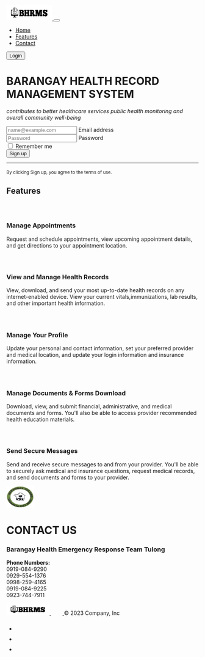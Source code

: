 <html lang="en">
<head>
    <meta charset="UTF-8">
    <meta name="viewport" content="width=device-width, initial-scale=1.0">
    <title>BHRMS</title>
    <link rel="stylesheet" href="landingstyle.css">
    <link rel="stylesheet" href="css/bootstrap.min.css">
    <link rel="stylesheet" href="https://cdn.jsdelivr.net/npm/bootstrap-icons@1.3.0/font/bootstrap-icons.css">
</head>
<body>
  <nav class="navbar navbar-expand-md navbar-dark fixed-top bg-dark ">
    <div class="container-fluid">
      <a href="/" class="d-flex align-items-center mb-3 mb-md-0 me-md-auto text-dark text-decoration-none">
        <img src="imgs/2.png" alt="logo"  width="120" height="40">
        <span class="fs-4"></span>
        <button class="navbar-toggler" type="button" data-bs-toggle="collapse" data-bs-target="#navbarCollapse" aria-controls="navbarCollapse" aria-expanded="false" aria-label="Toggle navigation">
          <span class="navbar-toggler-icon"></span>
        </button>
      </a>
      <div class="collapse navbar-collapse" id="navbarCollapse">
        <ul class="navbar-nav me-auto mb-2 mb-md-0">
          <li class="nav-item">
            <a class="nav-link active" aria-current="page" href="#home">Home</a>
          </li>
          <li class="nav-item">
            <a class="nav-link active" aria-current="page" href="#features">Features</a>
          </li>
          <li class="nav-item">
            <a class="nav-link active" aria-current="page" href="#contact">Contact</a>
          </li>
        </ul>
        <form class="d-flex" role="search">
          <button class="btn btn-outline-success" type="submit">Login</button>
        </form>
      </div>
    </div>
  </nav>
    <main>  
      <div class="design" id="home">
        <div class="container col-xl-10 col-xxl-8 px-4 py-5">
          <div class="row align-items-center g-lg-5 py-5">
            <div class="col-lg-7 text-center text-lg-start">
              <h1 class="display-4 fw-bold lh-1 text-body-emphasis mb-3">BARANGAY HEALTH RECORD MANAGEMENT SYSTEM</h1>
              <p class="col-lg-10 fs-4"><i>contributes to better healthcare services
                public health monitoring and overall community well-being</i></p>
            </div>
            <div class="col-md-10 mx-auto col-lg-5">
              <form class="p-4 p-md-5 border rounded-3 bg-body-tertiary">
                <div class="form-floating mb-3">
                  <input type="email" class="form-control" id="floatingInput" placeholder="name@example.com">
                  <label for="floatingInput">Email address</label>
                </div>
                <div class="form-floating mb-3">
                  <input type="password" class="form-control" id="floatingPassword" placeholder="Password">
                  <label for="floatingPassword">Password</label>
                </div>
                <div class="checkbox mb-3">
                  <label>
                    <input type="checkbox" value="remember-me"> Remember me
                  </label>
                </div>
                <button class="w-100 btn btn-lg btn-primary" type="submit">Sign up</button>
                <hr class="my-4">
                <small class="text-body-secondary">By clicking Sign up, you agree to the terms of use.</small>
              </form>
            </div>
          </div>
        </div>  
      </div>
        <div class="container px-4 py-5" id="features">
            <h2 class="pb-2 border-bottom">Features</h2>
            <div class="row row-cols-1 row-cols-sm-2 row-cols-md-3 row-cols-lg-4 g-4 py-5 ">
              <div class="col d-flex align-items-start">
                  <svg class="bi text-body-secondary flex-shrink-0 me-3" width="1.75em" height="1.75em"><use xlink:href="#calendar3"/></svg>
                  <div>
                    <h3 class="fw-bold mb-0 fs-4 text-body-emphasis"> Manage Appointments</h3>
                    <p>Request and schedule appointments, view upcoming appointment details,
                      and get directions to your appointment location.</p>
                  </div>
                </div>
              <div class="col d-flex align-items-start">
                <svg class="bi text-body-secondary flex-shrink-0 me-3" width="1.75em" height="1.75em"><use xlink:href="#calendar3"/></svg>
                <div>
                  <h3 class="fw-bold mb-0 fs-4 text-body-emphasis">View and Manage Health Records</h3>
                  <p>View, download, and send your most up-to-date health records on any internet-enabled device. 
                     View your current vitals,immunizations, lab results, and other 
                     important health information.</p>
                </div>
              </div>
              <div class="col d-flex align-items-start">
                <svg class="bi text-body-secondary flex-shrink-0 me-3" width="1.75em" height="1.75em"><use xlink:href="#home"/></svg>
                <div>
                  <h3 class="fw-bold mb-0 fs-4 text-body-emphasis">Manage Your Profile</h3>
                  <p>Update your personal and contact information, set your preferred provider and medical location,
                     and update your login information and insurance information.</p>
                </div>
              </div>
              <div class="col d-flex align-items-start">
                <svg class="bi text-body-secondary flex-shrink-0 me-3" width="1.75em" height="1.75em"><use xlink:href="#speedometer2"/></svg>
                <div>
                  <h3 class="fw-bold mb-0 fs-4 text-body-emphasis">Manage Documents & Forms
                    Download</h3>
                  <p>Download, view, and submit financial, administrative, and medical documents and forms.
                    You'll also be able to access provider recommended health education materials.</p>
                </div>
              </div>
              <div class="col d-flex align-items-start">
                <svg class="bi text-body-secondary flex-shrink-0 me-3" width="1.75em" height="1.75em"><use xlink:href="#toggles2"/></svg>
                <div>
                  <h3 class="fw-bold mb-0 fs-4 text-body-emphasis">Send Secure Messages</h3>
                  <p>Send and receive secure messages to and from your provider.
                     You'll be able to securely ask medical and insurance questions, request medical records,
                     and send documents and forms to your provider.</p>
                </div>
              </div>
              </div>
            </div>
          <div class="px-4 py-5 my-5 text-center" id="contact">
            <img class="d-block mx-auto mb-4" src="imgs/384543871_724787162797310_8734564214874848058_n-removebg-preview.png" alt="logo" width="72" height="57">
            <h1 class="display-5 fw-bold text-body-emphasis">CONTACT US</h1>
            <h3>Barangay Health Emergency Response Team Tulong</h3>
            <div class="col-lg-6 mx-auto">
              <p class="lead mb-4"><b>Phone Numbers:</b><br>
                0919-084-9290 <br>
              0929-554-1376 <br>
            0998-259-4165 <br>
          0919-084-9225 <br>
        0923-744-7911</p>
              <div class="d-grid gap-2 d-sm-flex justify-content-sm-center"> 
              </div>
            </div>
          </div>
    </main>
    <footer>
      <div class="p-3 mb-2 bg-success p-2 text-dark bg-opacity-10">
        <footer class="d-flex flex-wrap justify-content-between align-items-center py-3 my-4 border-top">
          <div class="col-md-4 d-flex align-items-center">
            <a href="/" class="mb-3 me-2 mb-md-0 text-body-secondary text-decoration-none lh-1">
              <img src="imgs/2.png" alt="logo"width="" height="30">
              <svg class="bi" width="30" height="24"><use xlink:href="#bootstrap"/></svg>
            </a>
            <span class="mb-3 mb-md-0 text-body-secondary">&copy; 2023 Company, Inc</span>
          </div>
          <ul class="nav col-md-4 justify-content-end list-unstyled d-flex">
            <li class="ms-3"><a class="text-body-secondary" href="#"><svg class="bi" width="24" height="24"><use xlink:href="#twitter"/></svg></a></li>
            <li class="ms-3"><a class="text-body-secondary" href="#"><svg class="bi" width="24" height="24"><use xlink:href="#instagram"/></svg></a></li>
            <li class="ms-3"><a class="text-body-secondary" href="#"><svg class="bi" width="24" height="24"><use xlink:href="#facebook"/></svg></a></li>
          </ul>
        </footer>
      </div>
    </footer>
</body>
<script src="js/bootstrap.min.js"></script>
</html>
